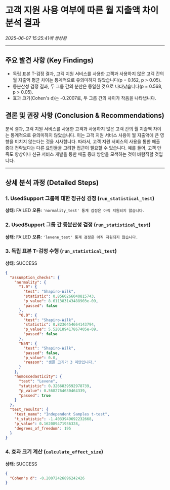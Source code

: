 # 고객 지원 사용 여부에 따른 월 지출액 차이 분석 결과
_2025-06-07 15:25:41에 생성됨_

---

## 주요 발견 사항 (Key Findings)
- 독립 표본 T-검정 결과, 고객 지원 서비스를 사용한 고객과 사용하지 않은 고객 간의 월 지출액 평균 차이는 통계적으로 유의미하지 않았습니다(p = 0.162, p > 0.05).
- 등분산성 검정 결과, 두 그룹 간의 분산은 동일한 것으로 나타났습니다(p = 0.568, p > 0.05).
- 효과 크기(Cohen's d)는 -0.2007로, 두 그룹 간의 차이가 작음을 나타냅니다.


## 결론 및 권장 사항 (Conclusion & Recommendations)
분석 결과, 고객 지원 서비스를 사용한 고객과 사용하지 않은 고객 간의 월 지출액 차이는 통계적으로 유의미하지 않았습니다. 이는 고객 지원 서비스 사용이 월 지출액에 큰 영향을 미치지 않는다는 것을 시사합니다. 따라서, 고객 지원 서비스의 사용을 통한 매출 증대 전략보다는 다른 요인들을 고려한 접근이 필요할 수 있습니다. 예를 들어, 고객 만족도 향상이나 신규 서비스 개발을 통한 매출 증대 방안을 모색하는 것이 바람직할 것입니다.

---

## 상세 분석 과정 (Detailed Steps)

### 1. UsedSupport 그룹에 대한 정규성 검정 (`run_statistical_test`)
**상태:** FAILED
**오류:** `'normality_test' 통계 검정은 아직 지원되지 않습니다.`

### 2. UsedSupport 그룹 간 등분산성 검정 (`run_statistical_test`)
**상태:** FAILED
**오류:** `'levene_test' 통계 검정은 아직 지원되지 않습니다.`

### 3. 독립 표본 T-검정 수행 (`run_statistical_test`)
**상태:** SUCCESS

```json
{
  "assumption_checks": {
    "normality": {
      "1.0": {
        "test": "Shapiro-Wilk",
        "statistic": 0.8560266040815743,
        "p_value": 8.611383143488903e-09,
        "passed": false
      },
      "0.0": {
        "test": "Shapiro-Wilk",
        "statistic": 0.8236454664143794,
        "p_value": 5.520189417867405e-09,
        "passed": false
      },
      "NaN": {
        "test": "Shapiro-Wilk",
        "passed": false,
        "p_value": 0.0,
        "reason": "샘플 크기가 3 미만입니다."
      }
    },
    "homoscedasticity": {
      "test": "Levene",
      "statistic": 0.3266839592978739,
      "p_value": 0.5682764630464339,
      "passed": true
    }
  },
  "test_results": {
    "test_name": "Independent Samples t-test",
    "t_statistic": -1.4033949692232668,
    "p_value": 0.162089471936328,
    "degrees_of_freedom": 195
  }
}
```

### 4. 효과 크기 계산 (`calculate_effect_size`)
**상태:** SUCCESS

```json
{
  "Cohen's d": -0.20072426896242426
}
```